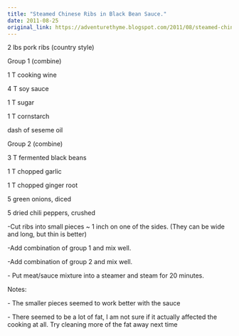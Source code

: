 ```yaml
---
title: "Steamed Chinese Ribs in Black Bean Sauce."
date: 2011-08-25
original_link: https://adventurethyme.blogspot.com/2011/08/steamed-chinese-ribs-in-black-bean.html
---
```


2 lbs pork ribs (country style)

  

Group 1 (combine)

1 T cooking wine

4 T soy sauce

1 T sugar

1 T cornstarch

dash of seseme oil

  

Group 2 (combine)

3 T fermented black beans

1 T chopped garlic

1 T chopped ginger root

5 green onions, diced

5 dried chili peppers, crushed

  

  

\-Cut ribs into small pieces ~ 1 inch on one of the sides. (They can be wide and long, but thin is better)

\-Add combination of group 1 and mix well.

\-Add combination of group 2 and mix well.

  

\- Put meat/sauce mixture into a steamer and steam for 20 minutes.

  

Notes:

\- The smaller pieces seemed to work better with the sauce

\- There seemed to be a lot of fat, I am not sure if it actually affected the cooking at all. Try cleaning more of the fat away next time